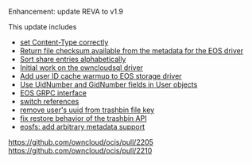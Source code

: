 Enhancement: update REVA to v1.9

This update includes
* [set Content-Type correctly](https://github.com/cs3org/reva/pull/1750)
* [Return file checksum available from the metadata for the EOS driver](https://github.com/cs3org/reva/pull/1755)
* [Sort share entries alphabetically](https://github.com/cs3org/reva/pull/1772)
* [Initial work on the owncloudsql driver](https://github.com/cs3org/reva/pull/1710)
* [Add user ID cache warmup to EOS storage driver](https://github.com/cs3org/reva/pull/1774)
* [Use UidNumber and GidNumber fields in User objects](https://github.com/cs3org/reva/pull/1573)
* [EOS GRPC interface](https://github.com/cs3org/reva/pull/1471)
* [switch references](https://github.com/cs3org/reva/pull/1721)
* [remove user's uuid from trashbin file key](https://github.com/cs3org/reva/pull/1793)
* [fix restore behavior of the trashbin API](https://github.com/cs3org/reva/pull/1795)
* [eosfs: add arbitrary metadata support](https://github.com/cs3org/reva/pull/1811)

https://github.com/owncloud/ocis/pull/2205
https://github.com/owncloud/ocis/pull/2210

